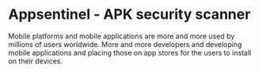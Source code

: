 # Appsentinel - APK security scanner

Mobile platforms and mobile applications are more and more used by millions of users worldwide. More and more developers and developing mobile applications and placing those on app stores for the users to install on their devices.
